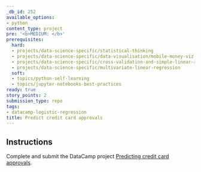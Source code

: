 ```yaml
---
_db_id: 252
available_options:
- python
content_type: project
pre: '<b>MEDIUM: </b>'
prerequisites:
  hard:
  - projects/data-science-specific/statistical-thinking
  - projects/data-science-specific/data-visualisation/mobile-money-viz
  - projects/data-science-specific/cross-validation-and-simple-linear-regression
  - projects/data-science-specific/multivariate-linear-regression
  soft:
  - topics/python-self-learning
  - topics/jupyter-notebooks-best-practices
ready: true
story_points: 2
submission_type: repo
tags:
- datacamp-logistic-regression
title: Predict credit card approvals
---
```


## Instructions

Complete and submit the DataCamp project [Predicting credit card approvals](https://www.datacamp.com/projects/558).